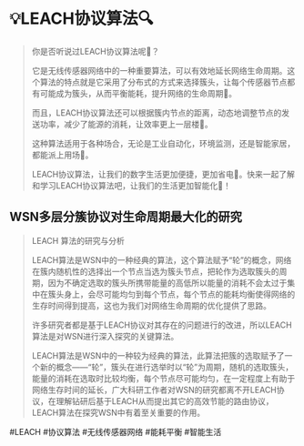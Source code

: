 # 💡LEACH协议算法🔍

> 你是否听说过LEACH协议算法呢🧐？
> 
> 它是无线传感器网络中的一种重要算法，可以有效地延长网络生命周期。这个算法的特点就是它采用了分布式的方式来选择簇头，让每个传感器节点都有可能成为簇头，从而平衡能耗，提升网络的生命周期💪。
> 
> 而且，LEACH协议算法还可以根据簇内节点的距离，动态地调整节点的发送功率，减少了能源的消耗，让效率更上一层楼🚀。
> 
> 这种算法适用于各种场合，无论是工业自动化，环境监测，还是智能家居，都能派上用场💼。
> 
> LEACH协议算法，让我们的数字生活更加便捷，更加省电🎉。快来一起了解和学习LEACH协议算法吧，让我们的生活更加智能化🌟！

## WSN多层分簇协议对生命周期最大化的研究

> LEACH 算法的研究与分析
> 
> LEACH算法是WSN中的一种经典的算法，这个算法赋予“轮”的概念，网络在簇内随机性的选择出一个节点当选为簇头节点，把轮作为选取簇头的周期，因为不确定选取的簇头所携带能量的高低所以能量的消耗不会太过于集中在簇头身上，会尽可能均匀到每个节点，每个节点的能耗均衡使得网络的生存时间得到提高，这也为我们对网络生命周期的优化提供了思路。
>
> 许多研究者都是基于LEACH协议对其存在的问题进行的改进，所以LEACH算法是对WSN进行深入探究的关键算法。
>
> LEACH算法是WSN中的一种较为经典的算法，此算法把簇的选取赋予了一个新的概念——“轮”，簇头在进行选举时以“轮”为周期，随机的选取簇头，能量的消耗在选取时比较均衡，每个节点尽可能均匀，在一定程度上有助于网络生存时间的延长，广大科研工作者对WSN的研究都离不开LEACH协议，在理解钻研后基于LEACH从而提出其它的高效节能的路由协议，LEACH算法在探究WSN中有着至关重要的作用。

#LEACH
#协议算法
#无线传感器网络
#能耗平衡
#智能生活
